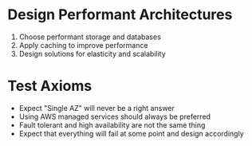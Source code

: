 # Design Performant Architectures
1. Choose performant storage and databases
2. Apply caching to improve performance
3. Design solutions for elasticity and scalability

# Test Axioms
- Expect "Single AZ" will never be a right answer
- Using AWS managed services should always be preferred
- Fault tolerant and high availability are not the same thing
- Expect that everything will fail at some point and design accordingly